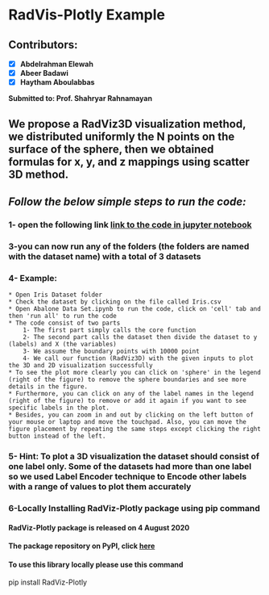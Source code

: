 # **RadVis-Plotly Example**

## Contributors: 
   - [x]  **Abdelrahman Elewah**
   - [x]  **Abeer Badawi**
   - [x]  **Haytham Aboulabbas**
   
**Submitted to: Prof. Shahryar Rahnamayan**  
## **We propose a RadViz3D visualization method, we distributed uniformly the N points on the surface of the sphere, then we obtained formulas for x, y, and z mappings using scatter 3D method.**

## *Follow the below simple steps to run the code:*

### 1- open the following link [link to the code in jupyter notebook](https://mybinder.org/v2/gh/elewah/RadViz-Plotly-Examples/master)

### 3-you can now run any of the folders (the folders are named with the dataset name) with a total of 3 datasets

### 4- Example:
    * Open Iris Dataset folder
    * Check the dataset by clicking on the file called Iris.csv 
    * Open Abalone Data Set.ipynb to run the code, click on 'cell' tab and then 'run all' to run the code
    * The code consist of two parts
        1- The first part simply calls the core function
        2- The second part calls the dataset then divide the dataset to y (labels) and X (the variables)
        3- We assume the boundary points with 10000 point
        4- We call our function (RadViz3D) with the given inputs to plot the 3D and 2D visualization successfully
    * To see the plot more clearly you can click on 'sphere' in the legend (right of the figure) to remove the sphere boundaries and see more details in the figure.
    * Furthermore, you can click on any of the label names in the legend (right of the figure) to remove or add it again if you want to see specific labels in the plot.
    * Besides, you can zoom in and out by clicking on the left button of your mouse or laptop and move the touchpad. Also, you can move the figure placement by repeating the same steps except clicking the right button instead of the left.
        
### 5- Hint: To plot a 3D visualization the dataset should consist of one label only. Some of the datasets had more than one label so we used Label Encoder technique to Encode other labels with a range of values to plot them accurately ###


### 6-Locally Installing RadViz-Plotly package using pip command 
#### RadViz-Plotly package is released on 4 August 2020
#### The package repository on PyPI, click [here](https://pypi.org/project/RadViz-Plotly/)
#### To use this library locally please use this command
pip install RadViz-Plotly 